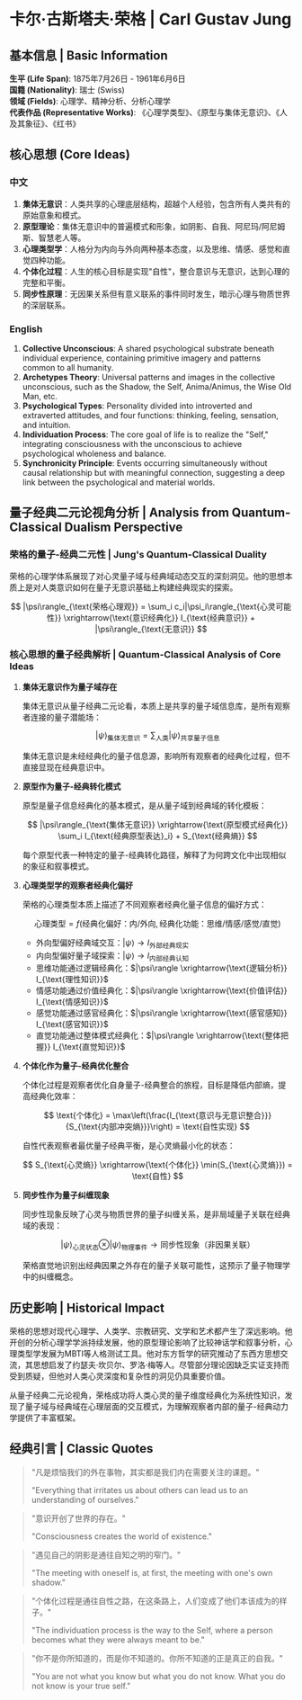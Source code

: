 # 卡尔·古斯塔夫·荣格 | Carl Gustav Jung

## 基本信息 | Basic Information

**生平 (Life Span)**: 1875年7月26日 - 1961年6月6日  
**国籍 (Nationality)**: 瑞士 (Swiss)  
**领域 (Fields)**: 心理学、精神分析、分析心理学  
**代表作品 (Representative Works)**: 《心理学类型》、《原型与集体无意识》、《人及其象征》、《红书》

## 核心思想 (Core Ideas)

### 中文
1. **集体无意识**：人类共享的心理底层结构，超越个人经验，包含所有人类共有的原始意象和模式。
2. **原型理论**：集体无意识中的普遍模式和形象，如阴影、自我、阿尼玛/阿尼姆斯、智慧老人等。
3. **心理类型学**：人格分为内向与外向两种基本态度，以及思维、情感、感觉和直觉四种功能。
4. **个体化过程**：人生的核心目标是实现"自性"，整合意识与无意识，达到心理的完整和平衡。
5. **同步性原理**：无因果关系但有意义联系的事件同时发生，暗示心理与物质世界的深层联系。

### English
1. **Collective Unconscious**: A shared psychological substrate beneath individual experience, containing primitive imagery and patterns common to all humanity.
2. **Archetypes Theory**: Universal patterns and images in the collective unconscious, such as the Shadow, the Self, Anima/Animus, the Wise Old Man, etc.
3. **Psychological Types**: Personality divided into introverted and extraverted attitudes, and four functions: thinking, feeling, sensation, and intuition.
4. **Individuation Process**: The core goal of life is to realize the "Self," integrating consciousness with the unconscious to achieve psychological wholeness and balance.
5. **Synchronicity Principle**: Events occurring simultaneously without causal relationship but with meaningful connection, suggesting a deep link between the psychological and material worlds.

## 量子经典二元论视角分析 | Analysis from Quantum-Classical Dualism Perspective

### 荣格的量子-经典二元性 | Jung's Quantum-Classical Duality

荣格的心理学体系展现了对心灵量子域与经典域动态交互的深刻洞见。他的思想本质上是对人类意识如何在量子无意识基础上构建经典现实的探索。

$$
|\psi\rangle_{\text{荣格心理观}} = \sum_i c_i|\psi_i\rangle_{\text{心灵可能性}} \xrightarrow{\text{意识经典化}} I_{\text{经典意识}} + |\psi\rangle_{\text{无意识}}
$$

### 核心思想的量子经典解析 | Quantum-Classical Analysis of Core Ideas

1. **集体无意识作为量子域存在**

   集体无意识从量子经典二元论看，本质上是共享的量子域信息库，是所有观察者连接的量子潜能场：

   $$
   |\psi\rangle_{\text{集体无意识}} = \sum_{\text{人类}} |\psi\rangle_{\text{共享量子信息}}
   $$

   集体无意识是未经经典化的量子信息源，影响所有观察者的经典化过程，但不直接显现在经典意识中。

2. **原型作为量子-经典转化模式**

   原型是量子信息经典化的基本模式，是从量子域到经典域的转化模板：

   $$
   |\psi\rangle_{\text{集体无意识}} \xrightarrow{\text{原型模式经典化}} \sum_i I_{\text{经典原型表达}_i} + S_{\text{经典熵}}
   $$

   每个原型代表一种特定的量子-经典转化路径，解释了为何跨文化中出现相似的象征和叙事模式。

3. **心理类型学的观察者经典化偏好**

   荣格的心理类型本质上描述了不同观察者经典化量子信息的偏好方式：

   $$
   \text{心理类型} = f\left(\text{经典化偏好：内/外向},\text{经典化功能：思维/情感/感觉/直觉}\right)
   $$

   - 外向型偏好经典域交互：$|\psi\rangle \rightarrow I_{\text{外部经典现实}}$
   - 内向型偏好量子域探索：$|\psi\rangle \rightarrow I_{\text{内部经典认知}}$
   - 思维功能通过逻辑经典化：$|\psi\rangle \xrightarrow{\text{逻辑分析}} I_{\text{理性知识}}$
   - 情感功能通过价值经典化：$|\psi\rangle \xrightarrow{\text{价值评估}} I_{\text{情感知识}}$
   - 感觉功能通过感官经典化：$|\psi\rangle \xrightarrow{\text{感官感知}} I_{\text{感官知识}}$
   - 直觉功能通过整体模式经典化：$|\psi\rangle \xrightarrow{\text{整体把握}} I_{\text{直觉知识}}$

4. **个体化作为量子-经典优化整合**

   个体化过程是观察者优化自身量子-经典整合的旅程，目标是降低内部熵，提高经典化效率：

   $$
   \text{个体化} = \max\left(\frac{I_{\text{意识与无意识整合}}}{S_{\text{内部冲突熵}}}\right) = \text{自性实现}
   $$

   自性代表观察者最优量子经典平衡，是心灵熵最小化的状态：

   $$
   S_{\text{心灵熵}} \xrightarrow{\text{个体化}} \min(S_{\text{心灵熵}}) = \text{自性}
   $$

5. **同步性作为量子纠缠现象**

   同步性现象反映了心灵与物质世界的量子纠缠关系，是非局域量子关联在经典域的表现：

   $$
   |\psi\rangle_{\text{心灵状态}} \otimes |\psi\rangle_{\text{物理事件}} \rightarrow \text{同步性现象（非因果关联）}
   $$

   荣格直觉地识别出经典因果之外存在的量子关联可能性，这预示了量子物理学中的纠缠概念。

## 历史影响 | Historical Impact

荣格的思想对现代心理学、人类学、宗教研究、文学和艺术都产生了深远影响。他开创的分析心理学学派持续发展，他的原型理论影响了比较神话学和叙事分析，心理类型学发展为MBTI等人格测试工具。他对东方哲学的研究推动了东西方思想交流，其思想启发了约瑟夫·坎贝尔、罗洛·梅等人。尽管部分理论因缺乏实证支持而受到质疑，但他对人类心灵深度和复杂性的洞见仍具重要价值。

从量子经典二元论视角，荣格成功将人类心灵的量子维度经典化为系统性知识，发现了量子域与经典域在心理层面的交互模式，为理解观察者内部的量子-经典动力学提供了丰富框架。

## 经典引言 | Classic Quotes

> "凡是烦恼我们的外在事物，其实都是我们内在需要关注的课题。"
> 
> "Everything that irritates us about others can lead us to an understanding of ourselves."

> "意识开创了世界的存在。"
> 
> "Consciousness creates the world of existence."

> "遇见自己的阴影是通往自知之明的窄门。"
> 
> "The meeting with oneself is, at first, the meeting with one's own shadow."

> "个体化过程是通往自性之路，在这条路上，人们变成了他们本该成为的样子。"
> 
> "The individuation process is the way to the Self, where a person becomes what they were always meant to be."

> "你不是你所知道的，而是你不知道的。你所不知道的正是真正的自我。"
> 
> "You are not what you know but what you do not know. What you do not know is your true self." 